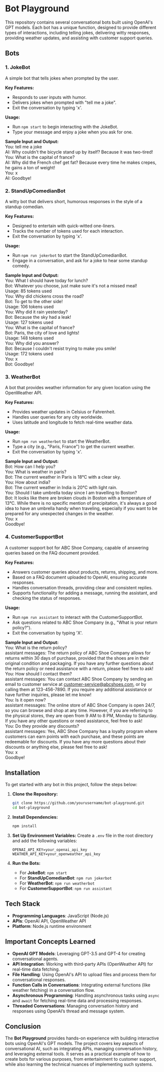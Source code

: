 # Bot Playground

This repository contains several conversational bots built using OpenAI's GPT models. Each bot has a unique function, designed to provide different types of interactions, including telling jokes, delivering witty responses, providing weather updates, and assisting with customer support queries.

## Bots

### 1. **JokeBot**
A simple bot that tells jokes when prompted by the user.

**Key Features:**
- Responds to user inputs with humor.
- Delivers jokes when prompted with "tell me a joke".
- Exit the conversation by typing 'x'.

**Usage:**
- Run `npm start` to begin interacting with the JokeBot.
- Type your message and enjoy a joke when you ask for one.

**Sample Input and Output:**    
You: tell me a joke    
AI: Why couldn't the bicycle stand up by itself? Because it was two-tired!    
You: What is the capital of france?    
AI: Why did the French chef get fat? Because every time he makes crepes, he gains a ton of weight!    
You: x    
AI: Goodbye!    

### 2. **StandUpComedianBot**
A witty bot that delivers short, humorous responses in the style of a standup comedian.

**Key Features:**
- Designed to entertain with quick-witted one-liners.
- Tracks the number of tokens used for each interaction.
- Exit the conversation by typing 'x'.

**Usage:**
- Run `npm run jokerbot` to start the StandUpComedianBot.
- Engage in a conversation, and ask for a joke to hear some standup comedy.

**Sample Input and Output:**    
You: What I should have today for lunch?    
Bot: Whatever you choose, just make sure it's not a missed meal!    
Usage: 85 tokens used    
You: Why did chickens cross the road?    
Bot: To get to the other side!    
Usage: 106 tokens used    
You: Why did it rain yesterday?    
Bot: Because the sky had a leak!    
Usage: 127 tokens used    
You: What is the capital of france?    
Bot: Paris, the city of love and lights!    
Usage: 148 tokens used    
You: Why did you answer?    
Bot: Because I couldn't resist trying to make you smile!    
Usage: 172 tokens used    
You: x    
Bot: Goodbye!    

### 3. **WeatherBot**
A bot that provides weather information for any given location using the OpenWeather API.

**Key Features:**
- Provides weather updates in Celsius or Fahrenheit.
- Handles user queries for any city worldwide.
- Uses latitude and longitude to fetch real-time weather data.

**Usage:**
- Run `npm run weatherbot` to start the WeatherBot.
- Type a city (e.g., "Paris, France") to get the current weather.
- Exit the conversation by typing 'x'.

**Sample Input and Output:**    
Bot: How can I help you?    
You: What is weather in paris?    
Bot: The current weather in Paris is 18°C with a clear sky.    
You: How about india?    
Bot: The current weather in India is 20°C with light rain.    
You: Should I take umbrella today since I am travelling to Boston?    
Bot: It looks like there are broken clouds in Boston with a temperature of 13°C. While there is no specific mention of precipitation, it's always a good idea to have an umbrella handy when traveling, especially if you want to be prepared for any unexpected changes in the weather.    
You: x    
Goodbye!    

### 4. **CustomerSupportBot**
A customer support bot for ABC Shoe Company, capable of answering queries based on the FAQ document provided.

**Key Features:**
- Answers customer queries about products, returns, shipping, and more.
- Based on a FAQ document uploaded to OpenAI, ensuring accurate responses.
- Handles conversation threads, providing clear and consistent replies.
- Supports functionality for adding a message, running the assistant, and checking the status of responses.

**Usage:**
- Run `npm run assistant` to interact with the CustomerSupportBot.
- Ask questions related to ABC Shoe Company (e.g., "What is your return policy?").
- Exit the conversation by typing 'X'.

**Sample Input and Output:**    
You: What is the return policy?    
assistant messages: The return policy of ABC Shoe Company allows for returns within 30 days of purchase, provided that the shoes are in their original condition and packaging. If you have any further questions about the return policy or need assistance with a return, please feel free to ask!    
You: How should I contact them?    
assistant messages: You can contact ABC Shoe Company by sending an email to customer service at customer-service@abcshoes.com, or by calling them at 123-456-7890. If you require any additional assistance or have further inquiries, please let me know!    
You: Is it open now?    
assistant messages: The online store of ABC Shoe Company is open 24/7, so you can browse and shop at any time. However, if you are referring to the physical stores, they are open from 9 AM to 8 PM, Monday to Saturday. If you have any other questions or need assistance, feel free to ask!    
You: Do they provide any discounts?    
assistant messages: Yes, ABC Shoe Company has a loyalty program where customers can earn points with each purchase, and these points are redeemable for discounts. If you have any more questions about their discounts or anything else, please feel free to ask!    
You: x    
Goodbye!    

## Installation

To get started with any bot in this project, follow the steps below:

1. **Clone the Repository:**
    ```bash
    git clone https://github.com/yourusername/bot-playground.git
    cd bot-playground
    ```

2. **Install Dependencies:**
    ```bash
    npm install
    ```

3. **Set Up Environment Variables:**
    Create a `.env` file in the root directory and add the following variables:
    ```env
    OPENAI_API_KEY=your_openai_api_key
    WEATHER_API_KEY=your_openweather_api_key
    ```

4. **Run the Bots:**
    - For **JokeBot**: `npm start`
    - For **StandUpComedianBot**: `npm run jokerbot`
    - For **WeatherBot**: `npm run weatherbot`
    - For **CustomerSupportBot**: `npm run assistant`

## Tech Stack

- **Programming Languages**: JavaScript (Node.js)
- **APIs**: OpenAI API, OpenWeather API
- **Platform**: Node.js runtime environment

## Important Concepts Learned

- **OpenAI GPT Models**: Leveraging GPT-3.5 and GPT-4 for creating conversational agents.
- **API Integration**: Working with third-party APIs (OpenWeather API) for real-time data fetching.
- **File Handling**: Using OpenAI's API to upload files and process them for conversational responses.
- **Function Calls in Conversations**: Integrating external functions (like weather fetching) in a conversation flow.
- **Asynchronous Programming**: Handling asynchronous tasks using `async` and `await` for fetching real-time data and processing responses.
- **Threaded Conversations**: Managing conversation history and responses using OpenAI’s thread and message system.

## Conclusion

The **Bot Playground** provides hands-on experience with building interactive bots using OpenAI's GPT models. The project covers key aspects of conversational AI, such as integrating APIs, managing conversation history, and leveraging external tools. It serves as a practical example of how to create bots for various purposes, from entertainment to customer support, while also learning the technical nuances of implementing such systems.
